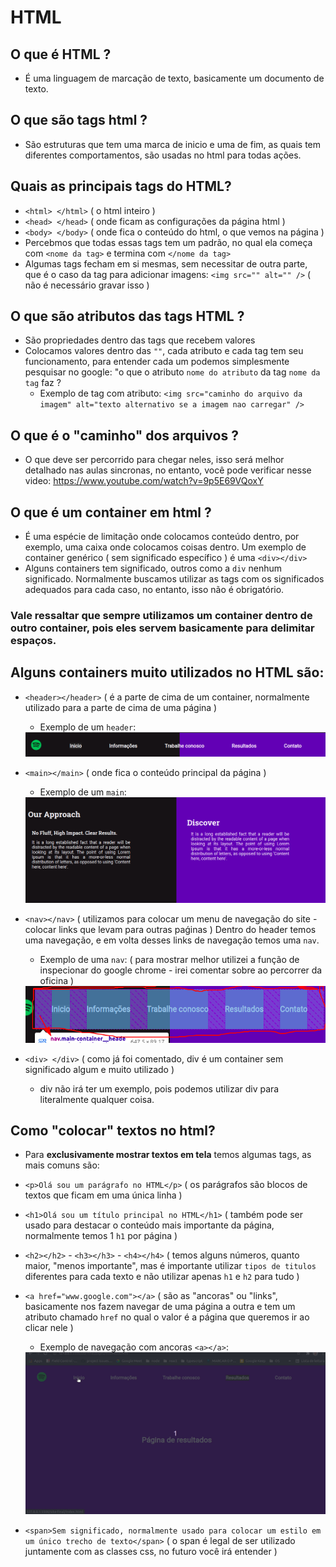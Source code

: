 # HTML

## O que é HTML ?
- É uma linguagem de marcação de texto, basicamente um documento de texto.

## O que são tags html ?
- São estruturas que tem uma marca de inicio e uma de fim, as quais tem diferentes comportamentos, são usadas no html para todas ações.

## Quais as principais tags do HTML?
 - `<html> </html>` ( o html inteiro )
 - `<head> </head>` ( onde ficam as configurações da página html )
 - `<body> </body>` ( onde fica o conteúdo do html, o que vemos na página )
 - Percebmos que todas essas tags tem um padrão, no qual ela começa com `<nome da tag>` e termina com `</nome da tag>`
 - Algumas tags fecham em si mesmas, sem necessitar de outra parte, que é o caso da tag para adicionar imagens: `<img src="" alt="" />` ( não é necessário gravar isso )

## O que são atributos das tags HTML ?
 - São propriedades dentro das tags que recebem valores
 - Colocamos valores dentro das `""`, cada atributo e cada tag tem seu funcionamento, para entender cada um podemos simplesmente pesquisar no google: "o que o atributo `nome do atributo` da tag `nome da tag` faz ?
    - Exemplo de tag com atributo:
    `<img src="caminho do arquivo da imagem" alt="texto alternativo se a imagem nao carregar" />`

## O que é o "caminho" dos arquivos ?
 - O que deve ser percorrido para chegar neles, isso será melhor detalhado nas aulas sincronas, no entanto, você pode verificar nesse video: https://www.youtube.com/watch?v=9p5E69VQoxY

## O que é um container em html ?
 - É uma espécie de limitação onde colocamos conteúdo dentro, por exemplo, uma caixa onde colocamos coisas dentro. Um exemplo de container genérico ( sem significado específico ) é uma `<div></div>`
 - Alguns containers tem significado, outros como a `div` nenhum significado. Normalmente buscamos utilizar as tags com os significados adequados para cada caso, no entanto, isso não é obrigatório.

 ### Vale ressaltar que sempre utilizamos um container dentro de outro container, pois eles servem basicamente para delimitar espaços.

## Alguns containers muito utilizados no HTML são:
 - `<header></header>` ( é a parte de cima de um container, normalmente utilizado para a parte de cima de uma página )
    - Exemplo de um `header`:
    <img src="./../site-final/images/readme/header.png" />

 - `<main></main>` ( onde fica o conteúdo principal da página )
    - Exemplo de um `main`:
    <img src="./../site-final/images/readme/main.png" />

 - `<nav></nav>` ( utilizamos para colocar um menu de navegação do site - colocar links que levam para outras paǵinas ) Dentro do header temos uma navegação, e em volta desses links de navegação temos uma `nav`.
    - Exemplo de uma `nav`: ( para mostrar melhor utilizei a função de inspecionar do google chrome - irei comentar sobre ao percorrer da oficina )
    <img src="./../site-final/images/readme/nav.png" />

 - `<div> </div>` ( como já foi comentado, div é um container sem significado algum e muito utilizado )
    - div não irá ter um exemplo, pois podemos utilizar div para literalmente qualquer coisa.

## Como "colocar" textos no html?
 - Para **exclusivamente mostrar textos em tela** temos algumas tags, as mais comuns são:
  - `<p>Olá sou um parágrafo no HTML</p>` ( os parágrafos são blocos de textos que ficam em uma única linha )

  - `<h1>Olá sou um título principal no HTML</h1>` ( também pode ser usado para destacar o conteúdo mais importante da página, normalmente temos 1 `h1` por página )

  - `<h2></h2>` - `<h3></h3>` - `<h4></h4>` ( temos alguns números, quanto maior, "menos importante", mas é importante utilizar `tipos de titulos` diferentes para cada texto e não utilizar apenas `h1` e `h2` para tudo )

  - `<a href="www.google.com"></a>` ( são as "ancoras" ou "links", basicamente nos fazem navegar de uma página a outra e tem um atributo chamado `href` no qual o valor é a página que queremos ir ao clicar nele )
      - Exemplo de navegação com ancoras `<a></a>`:
      <img src="./../site-final/images/readme/navegar.gif">

  - `<span>Sem significado, normalmente usado para colocar um estilo em um único trecho de texto</span>` ( o span é legal de ser utilizado juntamente com as classes css, no futuro você irá entender )